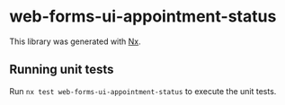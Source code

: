 # web-forms-ui-appointment-status

This library was generated with [Nx](https://nx.dev).

## Running unit tests

Run `nx test web-forms-ui-appointment-status` to execute the unit tests.
